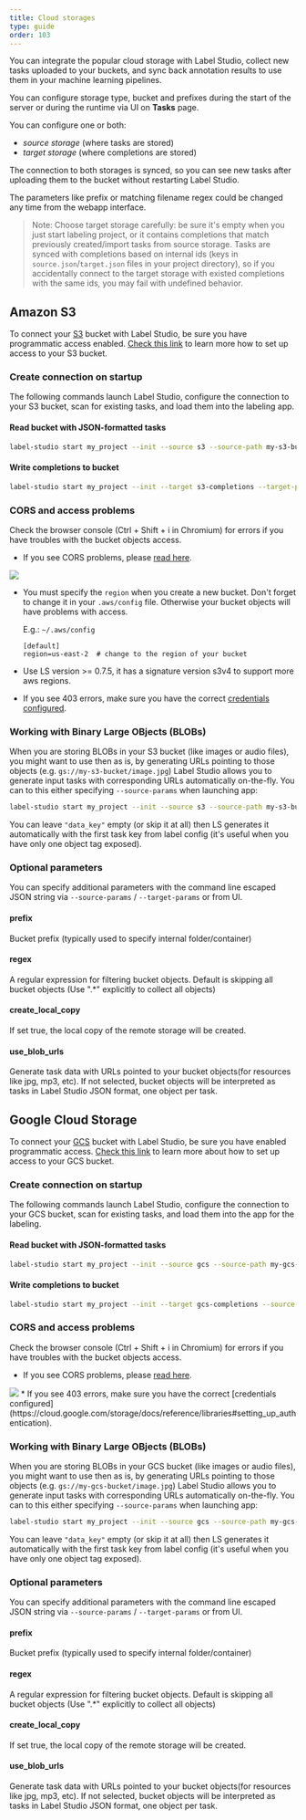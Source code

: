 ```yaml
---
title: Cloud storages
type: guide
order: 103
---
```


You can integrate the popular cloud storage with Label Studio, collect new tasks uploaded to your buckets, and sync back annotation results to use them in your machine learning pipelines.

You can configure storage type, bucket and prefixes during the start of the server or during the runtime via UI on **Tasks** page.

You can configure one or both:

- _source storage_ (where tasks are stored)
- _target storage_ (where completions are stored)

The connection to both storages is synced, so you can see new tasks after uploading them to the bucket without restarting Label Studio.

The parameters like prefix or matching filename regex could be changed any time from the webapp interface.

> Note: Choose target storage carefully: be sure it's empty when you just start labeling project, or it contains completions that match previously created/import tasks from source storage. Tasks are synced with completions based on internal ids (keys in `source.json`/`target.json` files in your project directory), so if you accidentally connect to the target storage with existed completions with the same ids, you may fail with undefined behavior.  

## Amazon S3

To connect your [S3](https://aws.amazon.com/s3) bucket with Label Studio, be sure you have programmatic access enabled. [Check this link](https://boto3.amazonaws.com/v1/documentation/api/latest/guide/quickstart.html#configuration) to learn more how to set up access to your S3 bucket.

### Create connection on startup

The following commands launch Label Studio, configure the connection to your S3 bucket, scan for existing tasks, and load them into the labeling app.

#### Read bucket with JSON-formatted tasks

```bash
label-studio start my_project --init --source s3 --source-path my-s3-bucket
```

#### Write completions to bucket

```bash
label-studio start my_project --init --target s3-completions --target-path my-s3-bucket
```

### CORS and access problems

Check the browser console (Ctrl + Shift + i in Chromium) for errors if you have troubles with the bucket objects access. 

* If you see CORS problems, please [read here](https://docs.aws.amazon.com/AmazonS3/latest/dev/cors.html).
 <img src='/images/cors-error-2.png' style="opacity: 0.9; max-width: 500px">

* You must specify the `region` when you create a new bucket. Don't forget to change it in your `.aws/config` file. Otherwise your bucket objects will have problems with access.

    E.g.: `~/.aws/config`
    
    ```
    [default]
    region=us-east-2  # change to the region of your bucket
    ```

* Use LS version >= 0.7.5, it has a signature version s3v4 to support more aws regions.

* If you see 403 errors, make sure you have the correct [credentials configured](https://docs.aws.amazon.com/cli/latest/userguide/cli-configure-files.html). 
 

### Working with Binary Large OBjects (BLOBs)

When you are storing BLOBs in your S3 bucket (like images or audio files), you might want to use then as is, by generating URLs pointing to those objects (e.g. `gs://my-s3-bucket/image.jpg`)
Label Studio allows you to generate input tasks with corresponding URLs automatically on-the-fly. You can to this either specifying `--source-params` when launching app:

```bash
label-studio start my_project --init --source s3 --source-path my-s3-bucket --source-params "{\"data_key\": \"my-object-tag-$value\", \"use_blob_urls\": true, \"regex\": ".*"}"
```

You can leave `"data_key"` empty (or skip it at all) then LS generates it automatically with the first task key from label config (it's useful when you have only one object tag exposed).


### Optional parameters

You can specify additional parameters with the command line escaped JSON string via `--source-params` / `--target-params` or from UI.

#### prefix

Bucket prefix (typically used to specify internal folder/container)

#### regex

A regular expression for filtering bucket objects. Default is skipping all bucket objects (Use ".*" explicitly to collect all objects)

#### create_local_copy

If set true, the local copy of the remote storage will be created.

#### use_blob_urls

Generate task data with URLs pointed to your bucket objects(for resources like jpg, mp3, etc). If not selected, bucket objects will be interpreted as tasks in Label Studio JSON format, one object per task.


## Google Cloud Storage

To connect your [GCS](https://cloud.google.com/storage) bucket with Label Studio, be sure you have enabled programmatic access. [Check this link](https://cloud.google.com/storage/docs/reference/libraries) to learn more about how to set up access to your GCS bucket.

### Create connection on startup

The following commands launch Label Studio, configure the connection to your GCS bucket, scan for existing tasks, and load them into the app for the labeling.

#### Read bucket with JSON-formatted tasks

```bash
label-studio start my_project --init --source gcs --source-path my-gcs-bucket
```

#### Write completions to bucket

```bash
label-studio start my_project --init --target gcs-completions --source-path my-gcs-bucket
```

### CORS and access problems

Check the browser console (Ctrl + Shift + i in Chromium) for errors if you have troubles with the bucket objects access. 

* If you see CORS problems, please [read here](https://cloud.google.com/storage/docs/configuring-cors).
 <img src='/images/cors-error-2.png' style="opacity: 0.9; max-width: 500px">
* If you see 403 errors, make sure you have the correct [credentials configured](https://cloud.google.com/storage/docs/reference/libraries#setting_up_authentication). 

### Working with Binary Large OBjects (BLOBs)

When you are storing BLOBs in your GCS bucket (like images or audio files), you might want to use then as is, by generating URLs pointing to those objects (e.g. `gs://my-gcs-bucket/image.jpg`)
Label Studio allows you to generate input tasks with corresponding URLs automatically on-the-fly. You can to this either specifying `--source-params` when launching app:

```bash
label-studio start my_project --init --source gcs --source-path my-gcs-bucket --source-params "{\"data_key\": \"my-object-tag-$value\", \"use_blob_urls\": true, \"regex\": ".*"}"
```

You can leave `"data_key"` empty (or skip it at all) then LS generates it automatically with the first task key from label config (it's useful when you have only one object tag exposed).


### Optional parameters

You can specify additional parameters with the command line escaped JSON string via `--source-params` / `--target-params` or from UI.

#### prefix

Bucket prefix (typically used to specify internal folder/container)

#### regex

A regular expression for filtering bucket objects. Default is skipping all bucket objects (Use ".*" explicitly to collect all objects)

#### create_local_copy

If set true, the local copy of the remote storage will be created.

#### use_blob_urls

Generate task data with URLs pointed to your bucket objects(for resources like jpg, mp3, etc). If not selected, bucket objects will be interpreted as tasks in Label Studio JSON format, one object per task.

